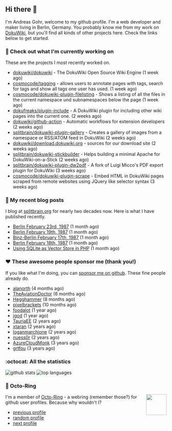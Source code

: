 ## Hi there :wave:

I'm Andreas Gohr, welcome to my github profile. I'm a web developer and maker living in Berlin, Germany. You probably know me from my work on [DokuWiki](https://github.com/splitbrain/dokuwiki), but you'll find all kinds of other projects here. Check the links below to get started.

### :hammer: Check out what I'm currently working on

These are the projects I most recently worked on.


- [dokuwiki/dokuwiki](https://github.com/dokuwiki/dokuwiki) - The DokuWiki Open Source Wiki Engine (1 week ago)
- [cosmocode/tagging](https://github.com/cosmocode/tagging) - allows users to annotate pages with tags, search for tags and show all tags one user has used. (1 week ago)
- [cosmocode/dokuwiki-plugin-filelisting](https://github.com/cosmocode/dokuwiki-plugin-filelisting) - Shows a listing of all the files in the current namespace und subnamespaces below the page (1 week ago)
- [dokufreaks/plugin-include](https://github.com/dokufreaks/plugin-include) - A DokuWiki plugin for including other wiki pages into the current one. (2 weeks ago)
- [dokuwiki/github-action](https://github.com/dokuwiki/github-action) - Automatic workflows for extension developers (2 weeks ago)
- [splitbrain/dokuwiki-plugin-gallery](https://github.com/splitbrain/dokuwiki-plugin-gallery) - Creates a gallery of images from a namespace or RSS/ATOM feed in DokuWiki (2 weeks ago)
- [dokuwiki/download.dokuwiki.org](https://github.com/dokuwiki/download.dokuwiki.org) - sources for our download site (2 weeks ago)
- [splitbrain/dokuwiki-stickbuilder](https://github.com/splitbrain/dokuwiki-stickbuilder) - Helps building a minimal Apache for DokuWiki-on-a-Stick (2 weeks ago)
- [splitbrain/dokuwiki-plugin-dw2pdf](https://github.com/splitbrain/dokuwiki-plugin-dw2pdf) - A fork of Luigi Micco&#39;s PDF export plugin for DokuWiki (3 weeks ago)
- [cosmocode/dokuwiki-plugin-scrape](https://github.com/cosmocode/dokuwiki-plugin-scrape) - Embed HTML in DokuWiki pages scraped from remote websites using JQuery like selector syntax (3 weeks ago)

### :scroll: My recent blog posts

I blog at [splitbrain.org](https://www.splitbrain.org) for nearly two decades now. Here is what I have published recently.


- [Berlin February 23rd, 1987](https://www.splitbrain.org/blog/1987-02/23-berlin) (1 month ago)
- [Berlin February 19th, 1987](https://www.splitbrain.org/blog/1987-02/19-berlin) (1 month ago)
- [Binz-Berlin February 17th, 1987](https://www.splitbrain.org/blog/1987-02/17-binz) (1 month ago)
- [Berlin February 18th, 1987](https://www.splitbrain.org/blog/1987-02/18-berlin) (1 month ago)
- [Using SQLite as Vector Store in PHP](https://www.splitbrain.org/blog/2023-08/15-using_sqlite_as_vector_store_in_php) (1 month ago)

### :hearts:️ These awesome people sponsor me (thank you!)

If you like what I'm doing, you can [sponsor me on github](https://github.com/sponsors/splitbrain). These fine people already do.


- [alanorth](https://github.com/alanorth) (4 months ago)
- [TheAviationDoctor](https://github.com/TheAviationDoctor) (6 months ago)
- [Hegghammer](https://github.com/Hegghammer) (8 months ago)
- [pixelbrackets](https://github.com/pixelbrackets) (10 months ago)
- [foodalot](https://github.com/foodalot) (1 year ago)
- [jgod](https://github.com/jgod) (1 year ago)
- [TauriaEE](https://github.com/TauriaEE) (2 years ago)
- [xtaran](https://github.com/xtaran) (2 years ago)
- [loganmarchione](https://github.com/loganmarchione) (2 years ago)
- [nuess0r](https://github.com/nuess0r) (2 years ago)
- [AzureCloudMonk](https://github.com/AzureCloudMonk) (3 years ago)
- [grtfou](https://github.com/grtfou) (3 years ago)

### :octocat: All the statistics

 ![github stats](https://github-readme-stats.vercel.app/api?username=splitbrain&show_icons=true&hide_title=true)
![top languages](https://github-readme-stats.vercel.app/api/top-langs/?username=splitbrain&layout=compact)


### :octopus: Octo-Ring

<img width="64" height="65" src="https://octo-ring.com/static/img/octo.png" align="right" alt="">

I'm a member of [Octo-Ring](https://octo-ring.com/) - a webring (remember those?) for github user profiles. Because why wouldn't I? 

* [previous profile](https://octo-ring.com/p/splitbrain/prev)
* [random profile](https://octo-ring.com/p/splitbrain/random)
* [next profile](https://octo-ring.com/p/splitbrain/next)

